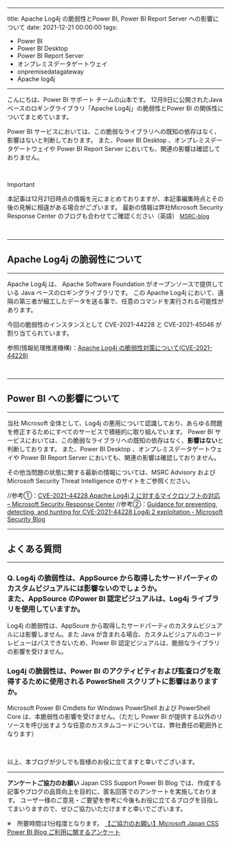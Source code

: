 
---
title: Apache Log4j の脆弱性とPower BI, Power BI Report Server への影響について
date: 2021-12-21 00:00:00 
tags:
  - Power BI
  - Power BI Desktop
  - Power BI Report Server
  - オンプレミスデータゲートウェイ
  - onpremisedatagateway
  - Apache log4j
---


こんにちは、Power BI サポート チームの山本です。 
12月9日に公開されたJava ベースのロギングライブラリ「Apache Log4j」の脆弱性とPower BI の関係性についてまとめています。

Power BI サービスにおいては、この脆弱なライブラリへの既知の依存はなく、影響はないと判断しております。
また、Power BI Desktop 、オンプレミスデータゲートウェイや Power BI Report Server においても、関連の影響は確認しておりません。

<!-- more -->

</br>

> [!IMPORTANT]
> 本記事は12月21日時点の情報を元にまとめておりますが、本記事編集時点とその後の見解に相違がある場合がございます。
> 最新の情報は弊社Microsoft Security Response Center のブログも合わせてご確認ください（英語）
><Span style="font-size: 90%">[MSRC-blog](https://msrc-blog.microsoft.com/)</span>


</br>


---
## Apache Log4j の脆弱性について
---


Apache Log4j は、 Apache Software Foundation がオープンソースで提供している Java ベースのロギングライブラリです。
この Apache Log4j において、遠隔の第三者が細工したデータを送る事で、任意のコマンドを実行される可能性があります。

今回の脆弱性のインスタンスとして CVE-2021-44228 と CVE-2021-45046 が割り当てられています。


参照(情報処理推進機構)：[Apache Log4j の脆弱性対策について(CVE-2021-44228)](https://www.ipa.go.jp/security/ciadr/vul/alert20211213.html)

</br>


---
## Power BI への影響について
---


当社 Microsoft 全体として、Log4j の悪用について認識しており、あらゆる問題を修正するためにすべてのサービスで積極的に取り組んでいます。
Power BI サービスにおいては、この脆弱なライブラリへの既知の依存はなく、**影響はない**と判断しております。
また、Power BI Desktop 、オンプレミスデータゲートウェイや Power BI Report Server においても、関連の影響は確認しておりません。

その他当問題の状態に関する最新の情報については、MSRC Advisory および Microsoft Security Threat Intelligence のサイトをご参照ください。

//参考①：[CVE-2021-44228 Apache Log4j 2 に対するマイクロソフトの対応 – Microsoft Security Response Center](https://msrc-blog.microsoft.com/2021/12/12/microsofts-response-to-cve-2021-44228-apache-log4j2-jp/)
//参考②：[Guidance for preventing, detecting, and hunting for CVE-2021-44228 Log4j 2 exploitation - Microsoft Security Blog](https://www.microsoft.com/security/blog/2021/12/11/guidance-for-preventing-detecting-and-hunting-for-cve-2021-44228-log4j-2-exploitation/)


---
## よくある質問
---

### Q. Log4j の脆弱性は、AppSource から取得したサードパーティのカスタムビジュアルには影響ないのでしょうか。</br>また、AppSource のPower BI 認定ビジュアルは、Log4j ライブラリを使用していますか。

Log4j の脆弱性は、AppSoure から取得したサードパーティのカスタムビジュアルには影響しません。また Java が含まれる場合、カスタムビジュアルのコードレビューはパスできないため、Power BI 認定ビジュアルは、脆弱なライブラリの影響を受けません。

### Log4j の脆弱性は、Power BI のアクティビティおよび監査ログを取得するために使用される PowerShell スクリプトに影響はありますか。

Microsoft Power BI Cmdlets for Windows PowerShell および PowerShell Core は、本脆弱性の影響を受けません。（ただし Power BI が提供する以外のリソースを呼び出すような任意のカスタムコードについては、弊社責任の範囲外となります）


</br>

以上、本ブログが少しでも皆様のお役に立てますと幸いでございます。

---

**アンケートご協力のお願い**
Japan CSS Support Power BI Blog では、作成する記事やブログの品質向上を目的に、匿名回答でのアンケートを実施しております。
ユーザー様のご意見・ご要望を参考に今後もお役に立てるブログを目指してまいりますので、ぜひご協力いただけますと幸いでございます。 

※　所要時間は1分程度となります。
[【ご協力のお願い】Microsoft Japan CSS Power BI Blog ご利用に関するアンケート](https://jpbap-sqlbi.github.io/blog/powerbi/pbi_blogsurvey2022/)